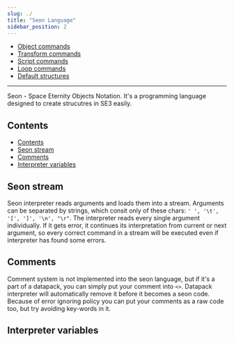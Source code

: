 ```yaml
---
slug: ./
title: "Seon Language"
sidebar_position: 2
---
```


- [Object commands](./)
- [Transform commands](./)
- [Script commands](./)
- [Loop commands](./)
- [Default structures](./)

---

Seon - Space Eternity Objects Notation. It's a programming language designed to create strucutres in SE3 easily.

## Contents

- [Contents](#contents)
- [Seon stream](#seon-stream)
- [Comments](#comments)
- [Interpreter variables](#interpreter-variables)

## Seon stream

Seon interpreter reads arguments and loads them into a stream. Arguments can be separated by strings, which consit only of these chars: `' ', '\t', '[', ']', '\n', "\r"`.
The interpreter reads every single argument individually. If it gets error, it continues its interpretation from current or next argument, so every correct command in a stream will be executed even if interpreter has found some errors.

## Comments

Comment system is not implemented into the seon language, but if it's a part of a datapack, you can simply put your comment into `<>`. Datapack interpreter will automatically
remove it before it becomes a seon code. Because of error ignoring policy you can put your comments as a raw code too, but try avoiding key-words in it.

## Interpreter variables


